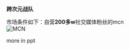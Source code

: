 **跨次元战队**

市场条件如下：自营**200多w**社交媒体粉丝的mcn
<br/>
![MCN](https://uploader.shimo.im/f/oubjGvzqeT91Si1U.png)

more in ppt